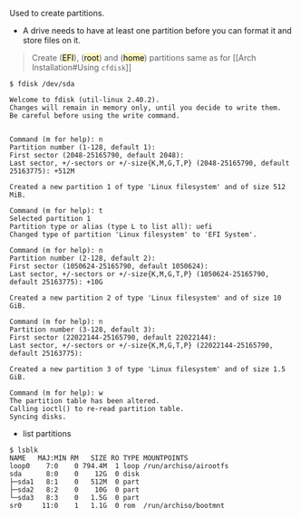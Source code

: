 Used to create partitions.

- A drive needs to have at least one partition before you can format it and store files on it.

> Create (<mark style="background: #FFF3A3A6;">EFI</mark>), (<mark style="background: #FFF3A3A6;">root</mark>) and (<mark style="background: #FFF3A3A6;">home</mark>) partitions
> same as for [[Arch Installation#Using `cfdisk`]]

```shell ln:False
$ fdisk /dev/sda

Welcome to fdisk (util-linux 2.40.2).
Changes will remain in memory only, until you decide to write them.
Be careful before using the write command.


Command (m for help): n
Partition number (1-128, default 1):
First sector (2048-25165790, default 2048):
Last sector, +/-sectors or +/-size{K,M,G,T,P} (2048-25165790, default 25163775): +512M

Created a new partition 1 of type 'Linux filesystem' and of size 512 MiB.

Command (m for help): t
Selected partition 1
Partition type or alias (type L to list all): uefi
Changed type of partition 'Linux filesystem' to 'EFI System'.

Command (m for help): n
Partition number (2-128, default 2):
First sector (1050624-25165790, default 1050624):
Last sector, +/-sectors or +/-size{K,M,G,T,P} (1050624-25165790, default 25163775): +10G

Created a new partition 2 of type 'Linux filesystem' and of size 10 GiB.

Command (m for help): n
Partition number (3-128, default 3):
First sector (22022144-25165790, default 22022144):
Last sector, +/-sectors or +/-size{K,M,G,T,P} (22022144-25165790, default 25163775):

Created a new partition 3 of type 'Linux filesystem' and of size 1.5 GiB.

Command (m for help): w
The partition table has been altered.
Calling ioctl() to re-read partition table.
Syncing disks.
```

- list partitions
```shell ln:False
$ lsblk
NAME   MAJ:MIN RM   SIZE RO TYPE MOUNTPOINTS
loop0    7:0    0 794.4M  1 loop /run/archiso/airootfs
sda      8:0    0    12G  0 disk
├─sda1   8:1    0   512M  0 part
├─sda2   8:2    0    10G  0 part
└─sda3   8:3    0   1.5G  0 part
sr0     11:0    1   1.1G  0 rom  /run/archiso/bootmnt
```
